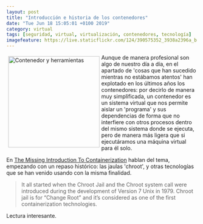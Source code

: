 ```yaml
--- 
layout: post
title: "Introducción e historia de los contenedores"
date: "Tue Jun 18 15:05:01 +0100 2019"
category: virtual
tags: [seguridad, virtual, virtualización, contenedores, tecnología]
imagefeature: https://live.staticflickr.com/124/390575352_3938a2396a_b.jpg
---
```



<a href="https://www.flickr.com/photos/fernand0/390575352" title="Contenedor y herramientas"><img src="https://live.staticflickr.com/124/390575352_3938a2396a_b.jpg" width="240"  alt="Contenedor y herramientas" style="float:left; margin:5px"></a>
Aunque de manera profesional son algo de nuestro día a día, en el apartado de 'cosas que han sucedido mientras no estábamos atentos' han explotado en los últimos años los contenedores: por decirlo de manera muy simplificada, un contenedor es un sistema virtual que nos permite aislar un 'programa' y sus dependencias de forma que no interfiere con otros procesos dentro del mismo sistema donde se ejecuta, pero de manera más ligera que si ejecutáramos una máquina virtual para él solo.

En [The Missing Introduction To Containerization](https://medium.com/faun/the-missing-introduction-to-containerization-de1fbb73efc5) hablan del tema, empezando con un repaso histórico: las jaulas 'chroot', y otras tecnologías que se han venido usando con la misma finalidad.

> It all started when the Chroot Jail and the Chroot system call were introduced during the development of Version 7 Unix in 1979. Chroot jail is for “Change Root” and it’s considered as one of the first containerization technologies. 

Lectura interesante.
